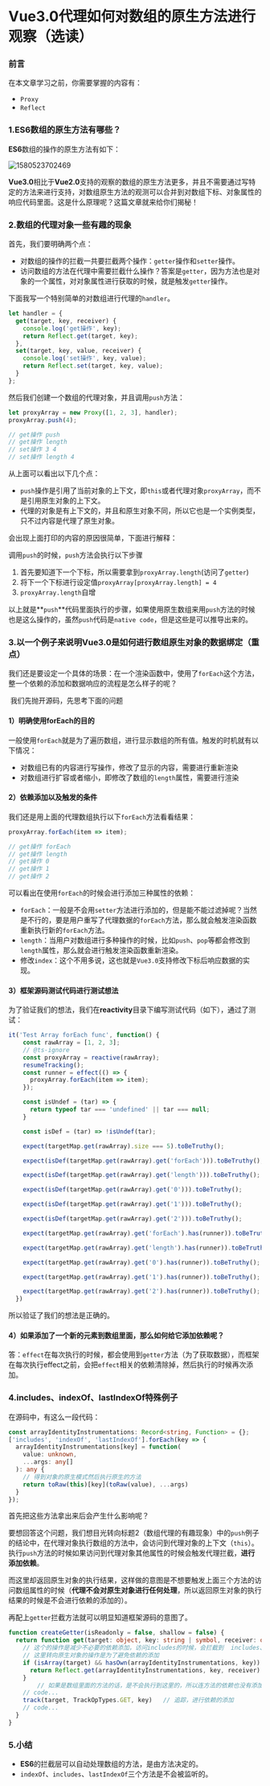 # Vue3.0代理如何对数组的原生方法进行观察（选读）

### 前言

在本文章学习之前，你需要掌握的内容有：

- `Proxy`
- `Reflect`

### 1.ES6数组的原生方法有哪些？

**ES6**数组的操作的原生方法有如下：

![1580523702469](images/1580523702469.png)

**Vue3.0**相比于**Vue2.0**支持的观察的数组的原生方法更多，并且不需要通过写特定的方法来进行支持，对数组原生方法的观测可以合并到对数组下标、对象属性的响应代码里面。这是什么原理呢？这篇文章就来给你们揭秘！

### 2.数组的代理对象一些有趣的现象

首先，我们要明确两个点：

- 对数组的操作的拦截一共要拦截两个操作：`getter`操作和`setter`操作。
- 访问数组的方法在代理中需要拦截什么操作？答案是`getter`，因为方法也是对象的一个属性，对对象属性进行获取的时候，就是触发`getter`操作。

下面我写一个特别简单的对数组进行代理的`handler`。

```javascript
let handler = {
  get(target, key, receiver) {
  	console.log('get操作', key);
    return Reflect.get(target, key);
  },
  set(target, key, value, receiver) {
  	console.log('set操作', key, value);
    return Reflect.set(target, key, value);
  }
};
```

然后我们创建一个数组的代理对象，并且调用`push`方法：

```js
let proxyArray = new Proxy([1, 2, 3], handler);
proxyArray.push(4);

// get操作 push
// get操作 length
// set操作 3 4
// set操作 length 4
```

从上面可以看出以下几个点：

- `push`操作是引用了当前对象的上下文，即`this`或者代理对象`proxyArray`，而不是引用原生对象的上下文。
- 代理的对象是有上下文的，并且和原生对象不同，所以它也是一个实例类型，只不过内容是代理了原生对象。

会出现上面打印的内容的原因很简单，下面进行解释：

调用`push`的时候，`push`方法会执行以下步骤

1. 首先要知道下一个下标，所以需要拿到`proxyArray.length`(访问了`getter`)
2. 将下一个下标进行设定值`proxyArray[proxyArray.length] = 4`
3. `proxyArray.length`自增

以上就是**`push`**代码里面执行的步骤，如果使用原生数组来用`push`方法的时候也是这么操作的，虽然`push`代码是`native code`，但是这些是可以推导出来的。

### 3.以一个例子来说明Vue3.0是如何进行数组原生对象的数据绑定（重点）

​	我们还是要设定一个具体的场景：在一个渲染函数中，使用了`forEach`这个方法，整一个依赖的添加和数据响应的流程是怎么样子的呢？

​	我们先抛开源码，先思考下面的问题

#### 1）明确使用forEach的目的

一般使用`forEach`就是为了遍历数组，进行显示数组的所有值。触发的时机就有以下情况：

- 对数组已有的内容进行写操作，修改了显示的内容，需要进行重新渲染
- 对数组进行扩容或者缩小，即修改了数组的`length`属性，需要进行渲染

#### 2）依赖添加以及触发的条件

我们还是用上面的代理数组执行以下`forEach`方法看看结果：

```js
proxyArray.forEach(item => item);

// get操作 forEach
// get操作 length
// get操作 0
// get操作 1
// get操作 2
```

可以看出在使用`forEach`的时候会进行添加三种属性的依赖：

- `forEach`：一般是不会用`setter`方法进行添加的，但是能不能过滤掉呢？当然是不行的，要是用户重写了代理数据的`forEach`方法，那么就会触发渲染函数重新执行新的`forEach`方法。
- `length`：当用户对数组进行多种操作的时候，比如`push`、`pop`等都会修改到`length`属性，那么就会进行触发渲染函数重新渲染。
- 修改`index`：这个不用多说，这也就是`Vue3.0`支持修改下标后响应数据的实现。

#### 3）框架源码测试代码进行测试想法

为了验证我们的想法，我们在**reactivity**目录下编写测试代码（如下），通过了测试：

```js
it('Test Array forEach func', function() {
    const rawArray = [1, 2, 3];
    // @ts-ignore
    const proxyArray = reactive(rawArray);
    resumeTracking();
    const runner = effect(() => {
      proxyArray.forEach(item => item);
    });

    const isUndef = (tar) => {
      return typeof tar === 'undefined' || tar === null;
    }

    const isDef = (tar) => !isUndef(tar);

    expect(targetMap.get(rawArray).size === 5).toBeTruthy();

    expect(isDef(targetMap.get(rawArray).get('forEach'))).toBeTruthy();

    expect(isDef(targetMap.get(rawArray).get('length'))).toBeTruthy();

    expect(isDef(targetMap.get(rawArray).get('0'))).toBeTruthy();

    expect(isDef(targetMap.get(rawArray).get('1'))).toBeTruthy();

    expect(isDef(targetMap.get(rawArray).get('2'))).toBeTruthy();

    expect(targetMap.get(rawArray).get('forEach').has(runner)).toBeTruthy();

    expect(targetMap.get(rawArray).get('length').has(runner)).toBeTruthy();

    expect(targetMap.get(rawArray).get('0').has(runner)).toBeTruthy();

    expect(targetMap.get(rawArray).get('1').has(runner)).toBeTruthy();

    expect(targetMap.get(rawArray).get('2').has(runner)).toBeTruthy();
  })
```

所以验证了我们的想法是正确的。

#### 4）如果添加了一个新的元素到数组里面，那么如何给它添加依赖呢？

答：`effect`在每次执行的时候，都会使用到`getter`方法（为了获取数据），而框架在每次执行effect之前，会把`effect`相关的依赖清除掉，然后执行的时候再次添加。

### 4.includes、indexOf、lastIndexOf特殊例子

在源码中，有这么一段代码：

```typescript
const arrayIdentityInstrumentations: Record<string, Function> = {};
['includes', 'indexOf', 'lastIndexOf'].forEach(key => {
  arrayIdentityInstrumentations[key] = function(
    value: unknown,
    ...args: any[]
  ): any {
    // 得到对象的原生模式然后执行原生的方法
    return toRaw(this)[key](toRaw(value), ...args)
  }
});
```

首先把这些方法拿出来后会产生什么影响呢？

要想回答这个问题，我们想目光转向标题2（数组代理的有趣现象）中的`push`例子的结论中，在代理对象执行数组的方法中，会访问到代理对象的上下文（`this`）。执行`push`方法的时候如果访问到代理对象其他属性的时候会触发代理拦截，**进行添加依赖**。

而这里却返回原生对象的执行结果，这样做的意图是不想要触发上面三个方法的访问数组属性的时候（**代理不会对原生对象进行任何处理**，所以返回原生对象的执行结果的时候是不会进行依赖的添加的）。

再配上`getter`拦截方法就可以明显知道框架源码的意图了。

```typescript
function createGetter(isReadonly = false, shallow = false) {
  return function get(target: object, key: string | symbol, receiver: object) {
    // 这个的操作是减少不必要的依赖添加，访问includes的时候，会拦截到  includes、length、0 -> 目标下标
    // 这里转向原生对象的操作是为了避免依赖的添加
    if (isArray(target) && hasOwn(arrayIdentityInstrumentations, key)) {
      return Reflect.get(arrayIdentityInstrumentations, key, receiver)
    }
		// 如果是数组里面的方法的话，是不会执行到这里的，所以连方法的依赖也没有添加，所以作者明显就是不想要监听这几种方法
    // code...
    track(target, TrackOpTypes.GET, key)   // 追踪，进行依赖的添加
    // code...
  }
}
```

### 5.小结

- **ES6**的拦截层可以自动处理数组的方法，是由方法决定的。
- `indexOf`、`includes`、`lastIndexOf`三个方法是不会被监听的。

